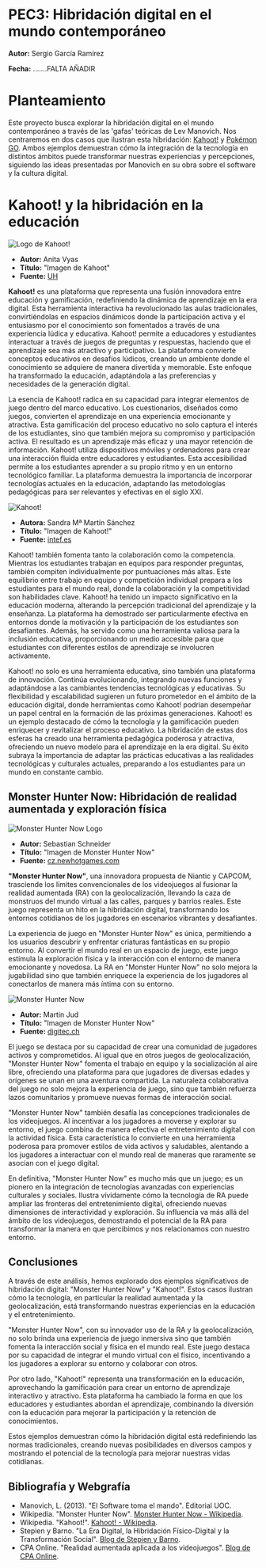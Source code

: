 # PEC3: Hibridación digital en el mundo contemporáneo

**Autor:** Sergio García Ramírez 

**Fecha:** .......FALTA AÑADIR


# Planteamiento

Este proyecto busca explorar la hibridación digital en el mundo contemporáneo a través de las 'gafas' teóricas de Lev Manovich. Nos centraremos en dos casos que ilustran esta hibridación: [Kahoot!](https://es.wikipedia.org/wiki/Kahoot!) y [Pokémon GO](https://es.wikipedia.org/wiki/Pok%C3%A9mon_GO). Ambos ejemplos demuestran cómo la integración de la tecnología en distintos ámbitos puede transformar nuestras experiencias y percepciones, siguiendo las ideas presentadas por Manovich en su obra sobre el software y la cultura digital.

# Kahoot! y la hibridación en la educación

![Logo de Kahoot!](https://venturebeat.com/wp-content/uploads/2017/07/kahoot.png?fit=1132%2C601&strip=all)
  - **Autor:** Anita Vyas
  - **Título:** "Imagen de Kahoot"
  - **Fuente:** [UH](https://www.instruction.uh.edu/2018/12/18/active-learning-with-kahoot/)

**Kahoot!** es una plataforma que representa una fusión innovadora entre educación y gamificación, redefiniendo la dinámica de aprendizaje en la era digital. Esta herramienta interactiva ha revolucionado las aulas tradicionales, convirtiéndolas en espacios dinámicos donde la participación activa y el entusiasmo por el conocimiento son fomentados a través de una experiencia lúdica y educativa. Kahoot! permite a educadores y estudiantes interactuar a través de juegos de preguntas y respuestas, haciendo que el aprendizaje sea más atractivo y participativo. La plataforma convierte conceptos educativos en desafíos lúdicos, creando un ambiente donde el conocimiento se adquiere de manera divertida y memorable. Este enfoque ha transformado la educación, adaptándola a las preferencias y necesidades de la generación digital.

La esencia de Kahoot! radica en su capacidad para integrar elementos de juego dentro del marco educativo. Los cuestionarios, diseñados como juegos, convierten el aprendizaje en una experiencia emocionante y atractiva. Esta gamificación del proceso educativo no solo captura el interés de los estudiantes, sino que también mejora su compromiso y participación activa. El resultado es un aprendizaje más eficaz y una mayor retención de información. Kahoot! utiliza dispositivos móviles y ordenadores para crear una interacción fluida entre educadores y estudiantes. Esta accesibilidad permite a los estudiantes aprender a su propio ritmo y en un entorno tecnológico familiar. La plataforma demuestra la importancia de incorporar tecnologías actuales en la educación, adaptando las metodologías pedagógicas para ser relevantes y efectivas en el siglo XXI.

![Kahoot!](https://intef.es/wp-content/uploads/2019/11/kahoot_11.jpg)
  - **Autora:** Sandra Mª Martín Sánchez
  - **Título:** "Imagen de Kahoot!"
  - **Fuente:** [intef.es](https://intef.es/wp-content/uploads/2019/11/kahoot_11.jpg)

Kahoot! también fomenta tanto la colaboración como la competencia. Mientras los estudiantes trabajan en equipos para responder preguntas, también compiten individualmente por puntuaciones más altas. Este equilibrio entre trabajo en equipo y competición individual prepara a los estudiantes para el mundo real, donde la colaboración y la competitividad son habilidades clave. Kahoot! ha tenido un impacto significativo en la educación moderna, alterando la percepción tradicional del aprendizaje y la enseñanza. La plataforma ha demostrado ser particularmente efectiva en entornos donde la motivación y la participación de los estudiantes son desafiantes. Además, ha servido como una herramienta valiosa para la inclusión educativa, proporcionando un medio accesible para que estudiantes con diferentes estilos de aprendizaje se involucren activamente.

Kahoot! no solo es una herramienta educativa, sino también una plataforma de innovación. Continúa evolucionando, integrando nuevas funciones y adaptándose a las cambiantes tendencias tecnológicas y educativas. Su flexibilidad y escalabilidad sugieren un futuro prometedor en el ámbito de la educación digital, donde herramientas como Kahoot! podrían desempeñar un papel central en la formación de las próximas generaciones. Kahoot! es un ejemplo destacado de cómo la tecnología y la gamificación pueden enriquecer y revitalizar el proceso educativo. La hibridación de estas dos esferas ha creado una herramienta pedagógica poderosa y atractiva, ofreciendo un nuevo modelo para el aprendizaje en la era digital. Su éxito subraya la importancia de adaptar las prácticas educativas a las realidades tecnológicas y culturales actuales, preparando a los estudiantes para un mundo en constante cambio.

## Monster Hunter Now: Hibridación de realidad aumentada y exploración física
![Monster Hunter Now Logo](https://img.newhotgames.com/544545682/446544919_3.jpg)
  - **Autor:** Sebastian Schneider
  - **Título:** "Imagen de Monster Hunter Now"
  - **Fuente:** [cz.newhotgames.com](https://cz.newhotgames.com/monster-hunter-now-jak-pouzivat-doporucujici-kody/)

**"Monster Hunter Now"**, una innovadora propuesta de Niantic y CAPCOM, trasciende los límites convencionales de los videojuegos al fusionar la realidad aumentada (RA) con la geolocalización, llevando la caza de monstruos del mundo virtual a las calles, parques y barrios reales. Este juego representa un hito en la hibridación digital, transformando los entornos cotidianos de los jugadores en escenarios vibrantes y desafiantes.

La experiencia de juego en "Monster Hunter Now" es única, permitiendo a los usuarios descubrir y enfrentar criaturas fantásticas en su propio entorno. Al convertir el mundo real en un espacio de juego, este juego estimula la exploración física y la interacción con el entorno de manera emocionante y novedosa. La RA en "Monster Hunter Now" no solo mejora la jugabilidad sino que también enriquece la experiencia de los jugadores al conectarlos de manera más íntima con su entorno.

![Monster Hunter Now](https://www.digitec.ch/im/Files/7/4/9/9/4/8/5/1/Monster_Hunter_Now_Preview_1_2_3.png?impolicy=PictureComponent&resizeWidth=800&resizeHeight=501)
  - **Autor:** Martin Jud
  - **Título:** "Imagen de Monster Hunter Now"
  - **Fuente:** [digitec.ch](https://www.digitec.ch/en/page/monster-hunter-now-ar-game-from-niantic-coming-in-september-27378)

El juego se destaca por su capacidad de crear una comunidad de jugadores activos y comprometidos. Al igual que en otros juegos de geolocalización, "Monster Hunter Now" fomenta el trabajo en equipo y la socialización al aire libre, ofreciendo una plataforma para que jugadores de diversas edades y orígenes se unan en una aventura compartida. La naturaleza colaborativa del juego no solo mejora la experiencia de juego, sino que también refuerza lazos comunitarios y promueve nuevas formas de interacción social.

"Monster Hunter Now" también desafía las concepciones tradicionales de los videojuegos. Al incentivar a los jugadores a moverse y explorar su entorno, el juego combina de manera efectiva el entretenimiento digital con la actividad física. Esta característica lo convierte en una herramienta poderosa para promover estilos de vida activos y saludables, alentando a los jugadores a interactuar con el mundo real de maneras que raramente se asocian con el juego digital.

En definitiva, "Monster Hunter Now" es mucho más que un juego; es un pionero en la integración de tecnologías avanzadas con experiencias culturales y sociales. Ilustra vívidamente cómo la tecnología de RA puede ampliar las fronteras del entretenimiento digital, ofreciendo nuevas dimensiones de interactividad y exploración. Su influencia va más allá del ámbito de los videojuegos, demostrando el potencial de la RA para transformar la manera en que percibimos y nos relacionamos con nuestro entorno.

## Conclusiones

A través de este análisis, hemos explorado dos ejemplos significativos de hibridación digital: "Monster Hunter Now" y "Kahoot!". Estos casos ilustran cómo la tecnología, en particular la realidad aumentada y la geolocalización, está transformando nuestras experiencias en la educación y el entretenimiento.

"Monster Hunter Now", con su innovador uso de la RA y la geolocalización, no solo brinda una experiencia de juego inmersiva sino que también fomenta la interacción social y física en el mundo real. Este juego destaca por su capacidad de integrar el mundo virtual con el físico, incentivando a los jugadores a explorar su entorno y colaborar con otros.

Por otro lado, "Kahoot!" representa una transformación en la educación, aprovechando la gamificación para crear un entorno de aprendizaje interactivo y atractivo. Esta plataforma ha cambiado la forma en que los educadores y estudiantes abordan el aprendizaje, combinando la diversión con la educación para mejorar la participación y la retención de conocimientos.

Estos ejemplos demuestran cómo la hibridación digital está redefiniendo las normas tradicionales, creando nuevas posibilidades en diversos campos y mostrando el potencial de la tecnología para mejorar nuestras vidas cotidianas.

## Bibliografía y Webgrafía

- Manovich, L. (2013). "El Software toma el mando". Editorial UOC.
- Wikipedia. "Monster Hunter Now". [Monster Hunter Now - Wikipedia](https://es.wikipedia.org/wiki/Monster_Hunter_Now).
- Wikipedia. "Kahoot!". [Kahoot! - Wikipedia](https://es.wikipedia.org/wiki/Kahoot!).
- Stepien y Barno. "La Era Digital, la Hibridación Físico-Digital y la Transformación Social". [Blog de Stepien y Barno](https://stepienybarno.es/blog/2017/02/20/la-era-digital-la-hibridacion-fisico-digital-y-la-transformacion-social/).
- CPA Online. "Realidad aumentada aplicada a los videojuegos". [Blog de CPA Online](https://www.cpaonline.es/blog/videojuegos-animacion/realidad-aumentada-aplicada-a-los-videojuegos/).
